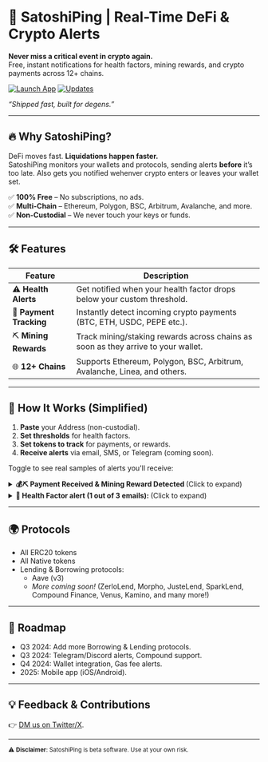 
# 🚀 SatoshiPing | Real-Time DeFi & Crypto Alerts

**Never miss a critical event in crypto again.**  
Free, instant notifications for health factors, mining rewards, and crypto payments across 12+ chains.

[![Launch App](https://img.shields.io/badge/Launch_App-3C3C3D?style=for-the-badge&logo=ethereum&logoColor=white&labelColor=121212&color=8247E5)](https://www.satoshiping.com)
[![Updates](https://img.shields.io/badge/Updates-000000?style=for-the-badge&logo=x&logoColor=white&labelColor=000000&color=000000)](https://x.com/SatoshiPing_)

*“Shipped fast, built for degens.”*  

--- 

## 🔥 Why SatoshiPing?

DeFi moves fast. **Liquidations happen faster.**  
SatoshiPing monitors your wallets and protocols, sending alerts **before** it’s too late. Also gets you notified wehenver crypto enters or leaves your wallet set.

✅ **100% Free** – No subscriptions, no ads.  
✅ **Multi-Chain** – Ethereum, Polygon, BSC, Arbitrum, Avalanche, and more.  
✅ **Non-Custodial** – We never touch your keys or funds.

---

## 🛠 Features

| Feature                | Description                                                                 |
|------------------------|-----------------------------------------------------------------------------|
| ⚠️ **Health Alerts**      | Get notified when your health factor drops below your custom threshold.     |
| 💸 **Payment Tracking**   | Instantly detect incoming crypto payments (BTC, ETH, USDC, PEPE etc.).      |
| ⛏️ **Mining Rewards**     | Track mining/staking rewards across chains as soon as they arrive to your wallet.                                 |
| 🌐 **12+ Chains**         | Supports Ethereum, Polygon, BSC, Arbitrum, Avalanche, Linea, and others.    |

---

## 🧰 How It Works (Simplified)

1. **Paste** your Address (non-custodial).  
2. **Set thresholds** for health factors.  
3. **Set tokens to track** for payments, or rewards.  
4. **Receive alerts** via email, SMS, or Telegram (coming soon).  

Toggle to see real samples of alerts you'll receive:
<details> 
  <summary><strong>💰⛏️ Payment Received &  Mining Reward Detected </strong> (Click to expand)</summary>
  
![Payment Email Example](https://github.com/user-attachments/assets/4df2d729-2a23-4a1b-b098-f6452c7edc9f)

</details>

<details> 
  <summary><strong>🏦 Health Factor alert (1 out of 3 emails): </strong> (Click to expand)</summary>

  ![Health Factor Email Example](https://github.com/user-attachments/assets/d6bef9bd-0c91-4f71-9690-e5c7cd7f830c)
  
</details>

---

## 🌍 Protocols

- All ERC20 tokens
- All Native tokens  
- Lending & Borrowing protocols:
  - Aave (v3)
  - *More coming soon!* (ZerloLend, Morpho, JusteLend, SparkLend, Compound Finance, Venus, Kamino, and many more!)  

---

## 🚧 Roadmap
- Q3 2024: Add more Borrowing & Lending protocols.
- Q3 2024: Telegram/Discord alerts, Compound support.  
- Q4 2024: Wallet integration, Gas fee alerts.  
- 2025: Mobile app (iOS/Android).  

---

## 💡 Feedback & Contributions

👉 [DM us on Twitter/X](https://x.com/SatoshiPing_).

---

<sub>⚠️ **Disclaimer**: SatoshiPing is beta software. Use at your own risk.</sub>
